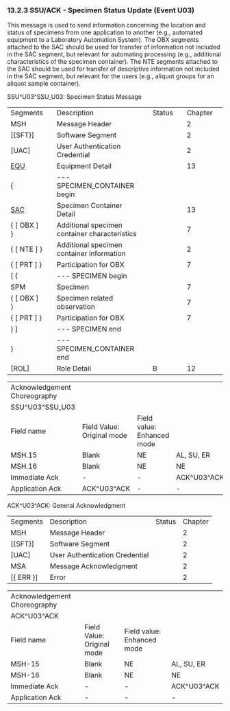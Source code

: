 ### 13.2.3 SSU/ACK - Specimen Status Update (Event U03)

This message is used to send information concerning the location and status of specimens from one application to another (e.g., automated equipment to a Laboratory Automation System). The OBX segments attached to the SAC should be used for transfer of information not included in the SAC segment, but relevant for automating processing (e.g., additional characteristics of the specimen container). The NTE segments attached to the SAC should be used for transfer of descriptive information not included in the SAC segment, but relevant for the users (e.g., aliquot groups for an aliquot sample container).

SSU^U03^SSU_U03: Specimen Status Message

|     |     |     |     |     |     |     |     |
| --- | --- | --- | --- | --- | --- | --- | --- |
| Segments |  | Description |  | Status |  | Chapter |  |
| MSH |  | Message Header |  |  |  | 2 |  |
| [\{SFT}] |  | Software Segment |  |  |  | 2 |  |
| [UAC] |  | User Authentication Credential |  |  |  | 2 |  |
| [EQU](#EQU) |  | Equipment Detail |  |  |  | 13 |  |
| \{ |  | --- SPECIMEN_CONTAINER begin |  |  |  |  |  |
| [SAC](#SAC) |  | Specimen Container Detail |  |  |  | 13 |  |
| \{ [ OBX ] } |  | Additional specimen container characteristics |  |  |  | 7 |  |
| \{ [ NTE ] } |  | Additional specimen container information |  |  |  | 2 |  |
| \{ [ PRT ] } |  | Participation for OBX |  |  |  | 7 |  |
| [ \{ |  | --- SPECIMEN begin |  |  |  |  |  |
| SPM |  | Specimen |  |  |  | 7 |  |
| \{ [ OBX ] } |  | Specimen related observation |  |  |  | 7 |  |
| \{ [ PRT ] } |  | Participation for OBX |  |  |  | 7 |  |
| } ] |  | --- SPECIMEN end |  |  |  |  |  |
| } |  | --- SPECIMEN_CONTAINER end |  |  |  |  |  |
| [ROL] |  | Role Detail |  | B |  | 12 |  |

|     |     |     |     |     |     |
| --- | --- | --- | --- | --- | --- |
| Acknowledgement Choreography |  |  |  |  |  |
| SSU^U03^SSU_U03 |  |  |  |  |  |
| Field name | Field Value: Original mode | Field value: Enhanced mode |  |  |  |
| MSH.15 | Blank | NE | AL, SU, ER | NE | AL, SU, ER |
| MSH.16 | Blank | NE | NE | AL, SU, ER | AL, SU, ER |
| Immediate Ack | - | - | ACK^U03^ACK | - | ACK^U03^ACK |
| Application Ack | ACK^U03^ACK | - | - | ACK^U03^ACK | ACK^U03^ACK |

ACK^U03^ACK: General Acknowledgment

|     |     |     |     |
| --- | --- | --- | --- |
| Segments | Description | Status | Chapter |
| MSH | Message Header |  | 2 |
| [\{SFT}] | Software Segment |  | 2 |
| [UAC] | User Authentication Credential |  | 2 |
| MSA | Message Acknowledgment |  | 2 |
| [\{ ERR }] | Error |  | 2 |

|     |     |     |     |
| --- | --- | --- | --- |
| Acknowledgement Choreography |  |  |  |
| ACK^U03^ACK |  |  |  |
| Field name | Field Value: Original mode | Field value: Enhanced mode |  |
| MSH-15 | Blank | NE | AL, SU, ER |
| MSH-16 | Blank | NE | NE |
| Immediate Ack | - | - | ACK^U03^ACK |
| Application Ack | - | - | - |
